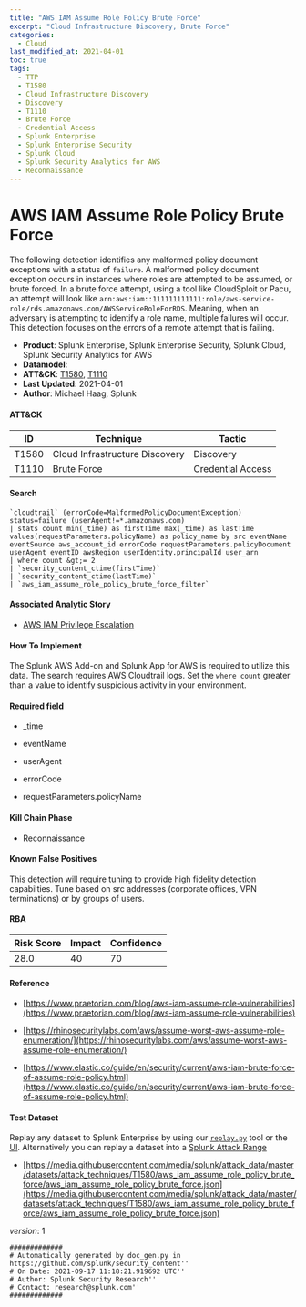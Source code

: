 ```yaml
---
title: "AWS IAM Assume Role Policy Brute Force"
excerpt: "Cloud Infrastructure Discovery, Brute Force"
categories:
  - Cloud
last_modified_at: 2021-04-01
toc: true
tags:
  - TTP
  - T1580
  - Cloud Infrastructure Discovery
  - Discovery
  - T1110
  - Brute Force
  - Credential Access
  - Splunk Enterprise
  - Splunk Enterprise Security
  - Splunk Cloud
  - Splunk Security Analytics for AWS
  - Reconnaissance
---
```


# AWS IAM Assume Role Policy Brute Force

The following detection identifies any malformed policy document exceptions with a status of `failure`. A malformed policy document exception occurs in instances where roles are attempted to be assumed, or brute forced. In a brute force attempt, using a tool like CloudSploit or Pacu, an attempt will look like `arn:aws:iam::111111111111:role/aws-service-role/rds.amazonaws.com/AWSServiceRoleForRDS`.  Meaning, when an adversary is attempting to identify a role name, multiple failures will occur. This detection focuses on the errors of a remote attempt that is failing.

- **Product**: Splunk Enterprise, Splunk Enterprise Security, Splunk Cloud, Splunk Security Analytics for AWS
- **Datamodel**:
- **ATT&CK**: [T1580](https://attack.mitre.org/techniques/T1580/), [T1110](https://attack.mitre.org/techniques/T1110/)
- **Last Updated**: 2021-04-01
- **Author**: Michael Haag, Splunk


#### ATT&CK

| ID          | Technique   | Tactic       |
| ----------- | ----------- |--------------|
| T1580 | Cloud Infrastructure Discovery | Discovery |
| T1110 | Brute Force | Credential Access |


#### Search

```
`cloudtrail` (errorCode=MalformedPolicyDocumentException) status=failure (userAgent!=*.amazonaws.com) 
| stats count min(_time) as firstTime max(_time) as lastTime values(requestParameters.policyName) as policy_name by src eventName eventSource aws_account_id errorCode requestParameters.policyDocument userAgent eventID awsRegion userIdentity.principalId user_arn 
| where count &gt;= 2 
| `security_content_ctime(firstTime)` 
| `security_content_ctime(lastTime)` 
| `aws_iam_assume_role_policy_brute_force_filter`
```

#### Associated Analytic Story

* [AWS IAM Privilege Escalation](_stories/aws_iam_privilege_escalation)


#### How To Implement
The Splunk AWS Add-on and Splunk App for AWS is required to utilize this data. The search requires AWS Cloudtrail logs. Set the `where count` greater than a value to identify suspicious activity in your environment.

#### Required field

* _time

* eventName

* userAgent

* errorCode

* requestParameters.policyName


#### Kill Chain Phase

* Reconnaissance


#### Known False Positives
This detection will require tuning to provide high fidelity detection capabilties. Tune based on src addresses (corporate offices, VPN terminations) or by groups of users.



#### RBA

| Risk Score  | Impact      | Confidence   |
| ----------- | ----------- |--------------|
| 28.0 | 40 | 70 |



#### Reference


* [https://www.praetorian.com/blog/aws-iam-assume-role-vulnerabilities](https://www.praetorian.com/blog/aws-iam-assume-role-vulnerabilities)

* [https://rhinosecuritylabs.com/aws/assume-worst-aws-assume-role-enumeration/](https://rhinosecuritylabs.com/aws/assume-worst-aws-assume-role-enumeration/)

* [https://www.elastic.co/guide/en/security/current/aws-iam-brute-force-of-assume-role-policy.html](https://www.elastic.co/guide/en/security/current/aws-iam-brute-force-of-assume-role-policy.html)



#### Test Dataset
Replay any dataset to Splunk Enterprise by using our [`replay.py`](https://github.com/splunk/attack_data#using-replaypy) tool or the [UI](https://github.com/splunk/attack_data#using-ui).
Alternatively you can replay a dataset into a [Splunk Attack Range](https://github.com/splunk/attack_range#replay-dumps-into-attack-range-splunk-server)


* [https://media.githubusercontent.com/media/splunk/attack_data/master/datasets/attack_techniques/T1580/aws_iam_assume_role_policy_brute_force/aws_iam_assume_role_policy_brute_force.json](https://media.githubusercontent.com/media/splunk/attack_data/master/datasets/attack_techniques/T1580/aws_iam_assume_role_policy_brute_force/aws_iam_assume_role_policy_brute_force.json)


_version_: 1

```
#############
# Automatically generated by doc_gen.py in https://github.com/splunk/security_content''
# On Date: 2021-09-17 11:18:21.919692 UTC''
# Author: Splunk Security Research''
# Contact: research@splunk.com''
#############
```